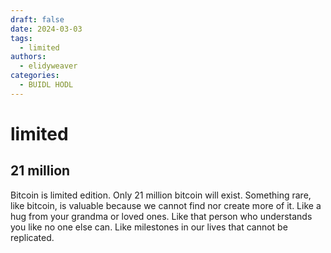 ```yaml
---
draft: false
date: 2024-03-03 
tags:
  - limited
authors:
  - elidyweaver
categories:
  - BUIDL HODL
---
```


# limited
<!-- excerpt ends before this -->

## 21 million

Bitcoin is limited edition. Only 21 million bitcoin will exist. Something rare, like bitcoin, is valuable because we cannot find nor create more of it. Like a hug from your grandma or loved ones. Like that person who understands you like no one else can. Like milestones in our lives that cannot be replicated.
